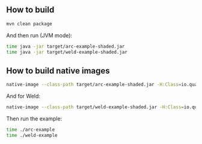 ## How to build

```bash
mvn clean package
```

And then run (JVM mode):

```bash
time java -jar target/arc-example-shaded.jar
time java -jar target/weld-example-shaded.jar
```

## How to build native images

```bash
native-image --class-path target/arc-example-shaded.jar -H:Class=io.quarkus.arc.ArcMain -H:Name=arc-example
```

And for Weld:

```bash
native-image --class-path target/weld-example-shaded.jar -H:Class=io.quarkus.arc.WeldMain -H:Name=weld-example -H:+ReportUnsupportedElementsAtRuntime
```

Then run the example:

```bash
time ./arc-example
time ./weld-example
```